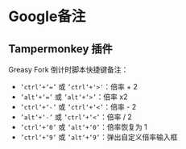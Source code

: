 

# Google备注

## Tampermonkey 插件

Greasy Fork 倒计时脚本快捷键备注：

- `’ctrl‘+‘=’` 或 `’ctrl‘+'>'`：倍率 + 2
- `’alt‘+‘=’` 或 `’alt‘+‘>’`：倍率 x2
- `’ctrl‘+‘-’` 或 `’ctrl‘+‘<’`：倍率 - 2
- `’alt‘+‘-’` 或 `’ctrl‘+‘<’`：倍率 / 2
- `’ctrl‘+‘0’` 或 `’alt‘+‘0’`：倍率恢复为 1
- `’ctrl‘+‘9’` 或 `’alt‘+‘9’`：弹出自定义倍率输入框

